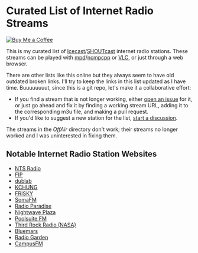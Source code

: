 # Curated List of Internet Radio Streams

[![Buy Me a Coffee](https://img.shields.io/badge/Buy%20Me%20a-Coffee-orange)](https://www.buymeacoffee.com/mpierce)

This is my curated list 
of [Icecast](https://icecast.org)/[SHOUTcast](https://www.shoutcast.com) internet radio stations.
These streams can be played with [mpd](https://www.musicpd.org)/[ncmpcpp](https://wiki.archlinux.org/title/ncmpcpp) 
or [VLC](https://wiki.archlinux.org/title/VLC_media_player), 
or just through a web browser.

There are other lists like this online
but they always seem to have old outdated broken links.
I'll try to keep the links in this list updated as I have time.
Buuuuuuuut, since this is a git repo, let's make it a collaborative effort:

  - If you find a stream that is not longer working,
    either [open an issue](https://github.com/mikepierce/internet-radio-streams/issues) for it,
    or just go ahead and fix it by finding a working stream URL, 
    adding it to the corresponding m3u file, and making a pull request.
  - If you'd like to suggest a new station for the list,
    [start a discussion](https://github.com/mikepierce/internet-radio-streams/discussions/categories/station-suggestions).

The streams in the _OffAir_ directory don't work;
their streams no longer worked 
and I was uninterested in fixing them.

## Notable Internet Radio Station Websites

  - [NTS Radio](https://www.nts.live) 
  - [FIP](https://www.fip.fr) 
  - [dublab](https://www.dublab.com) 
  - [KCHUNG](https://www.kchungradio.org/stream)
  - [FRISKY](https://www.friskyradio.com) 
  - [SomaFM](https://somafm.com/) 
  - [Radio Paradise](https://radioparadise.com) 
  - [Nightwave Plaza](https://plaza.one) 
  - [Poolsuite FM](https://poolsuite.net) 
  - [Third Rock Radio (NASA)](https://thirdrockradio.net) 
  - [Bluemars](http://echoesofbluemars.org) 
  - [Radio Garden](http://radio.garden/) 
  - [CampusFM](https://www.campus-fm.com) 

